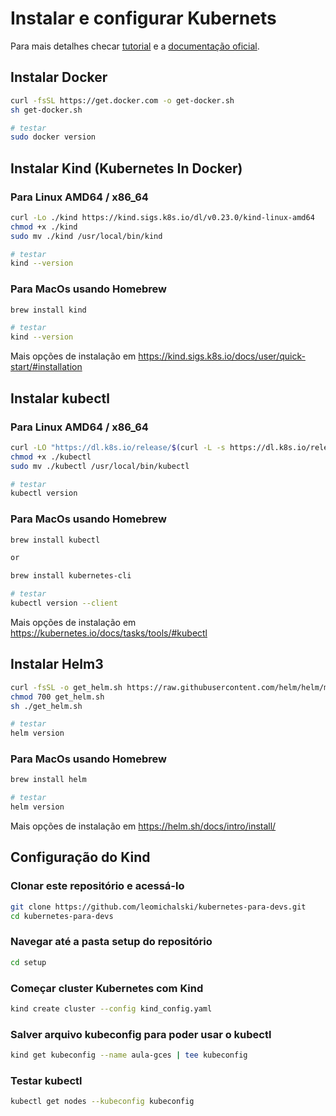 # Instalar e configurar Kubernets

Para mais detalhes checar [tutorial](https://github.com/leomichalski/kubernetes-para-devs/tree/main) e a [documentação oficial](https://kubernetes.io/docs/home/).


## Instalar Docker

```bash
curl -fsSL https://get.docker.com -o get-docker.sh
sh get-docker.sh

# testar
sudo docker version
```

## Instalar Kind (Kubernetes In Docker)

### Para Linux AMD64 / x86_64

```bash
curl -Lo ./kind https://kind.sigs.k8s.io/dl/v0.23.0/kind-linux-amd64
chmod +x ./kind
sudo mv ./kind /usr/local/bin/kind

# testar
kind --version
```

### Para MacOs usando Homebrew

```bash
brew install kind

# testar
kind --version
```

Mais opções de instalação em <https://kind.sigs.k8s.io/docs/user/quick-start/#installation>

## Instalar kubectl

### Para Linux AMD64 / x86_64

```bash
curl -LO "https://dl.k8s.io/release/$(curl -L -s https://dl.k8s.io/release/stable.txt)/bin/linux/amd64/kubectl"
chmod +x ./kubectl
sudo mv ./kubectl /usr/local/bin/kubectl

# testar
kubectl version
```

### Para MacOs usando Homebrew

```bash
brew install kubectl

or

brew install kubernetes-cli

# testar
kubectl version --client
```

Mais opções de instalação em <https://kubernetes.io/docs/tasks/tools/#kubectl>

## Instalar Helm3

```bash
curl -fsSL -o get_helm.sh https://raw.githubusercontent.com/helm/helm/main/scripts/get-helm-3
chmod 700 get_helm.sh
sh ./get_helm.sh

# testar
helm version
```

### Para MacOs usando Homebrew

```bash
brew install helm

# testar
helm version
```

Mais opções de instalação em <https://helm.sh/docs/intro/install/>

## Configuração do Kind

### Clonar este repositório e acessá-lo

```bash
git clone https://github.com/leomichalski/kubernetes-para-devs.git
cd kubernetes-para-devs
```

### Navegar até a pasta setup do repositório

```bash
cd setup
```

### Começar cluster Kubernetes com Kind

```bash
kind create cluster --config kind_config.yaml
```

### Salver arquivo kubeconfig para poder usar o kubectl

```bash
kind get kubeconfig --name aula-gces | tee kubeconfig
```

### Testar kubectl

```bash
kubectl get nodes --kubeconfig kubeconfig
```